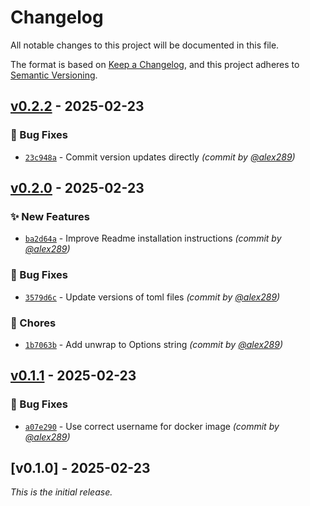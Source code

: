 # Changelog
All notable changes to this project will be documented in this file.

The format is based on [Keep a Changelog](https://keepachangelog.com/en/1.0.0/),
and this project adheres to [Semantic Versioning](https://semver.org/spec/v2.0.0.html).

## [v0.2.2] - 2025-02-23
### :bug: Bug Fixes
- [`23c948a`](https://github.com/alex289/valor-kv/commit/23c948ab3616125b135b09ab407348aec7031dfe) - Commit version updates directly *(commit by [@alex289](https://github.com/alex289))*


## [v0.2.0] - 2025-02-23
### :sparkles: New Features
- [`ba2d64a`](https://github.com/alex289/valor-kv/commit/ba2d64af69cc4d0774beaa0191c3faa5796ae594) - Improve Readme installation instructions *(commit by [@alex289](https://github.com/alex289))*

### :bug: Bug Fixes
- [`3579d6c`](https://github.com/alex289/valor-kv/commit/3579d6c7d5c3fd69d6951634723d315d2098a115) - Update versions of toml files *(commit by [@alex289](https://github.com/alex289))*

### :wrench: Chores
- [`1b7063b`](https://github.com/alex289/valor-kv/commit/1b7063ba8176605057cb3ec9fc4d351487fbd397) - Add unwrap to Options string *(commit by [@alex289](https://github.com/alex289))*


## [v0.1.1] - 2025-02-23
### :bug: Bug Fixes
- [`a07e290`](https://github.com/alex289/valor-kv/commit/a07e2908563b086215f4d3c96f62e34d701533bf) - Use correct username for docker image *(commit by [@alex289](https://github.com/alex289))*


## [v0.1.0] - 2025-02-23
_This is the initial release._

[v0.1.1]: https://github.com/alex289/valor-kv/compare/v0.1.0...v0.1.1
[v0.2.0]: https://github.com/alex289/valor-kv/compare/v0.1.1...v0.2.0
[v0.2.2]: https://github.com/alex289/valor-kv/compare/v0.2.1...v0.2.2

